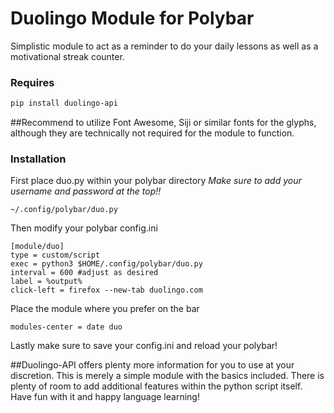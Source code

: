 # Duolingo Module for Polybar
Simplistic module to act as a reminder to do your daily lessons as well as a motivational streak counter.

### Requires

```sh
pip install duolingo-api
```
##Recommend to utilize Font Awesome, Siji or similar fonts for the glyphs, although they are technically not required for the module to function.

### Installation
First place duo.py within your polybar directory
_Make sure to add your username and password at the top!!_
```
~/.config/polybar/duo.py
```
Then modify your polybar config.ini
```
[module/duo]
type = custom/script
exec = python3 $HOME/.config/polybar/duo.py
interval = 600 #adjust as desired
label = %output%
click-left = firefox --new-tab duolingo.com
```
Place the module where you prefer on the bar
```
modules-center = date duo
```
Lastly make sure to save your config.ini and reload your polybar!

##Duolingo-API offers plenty more information for you to use at your discretion. This is merely a simple module with the basics included. There is plenty of room to add additional features within the python script itself. Have fun with it and happy language learning!
